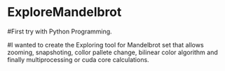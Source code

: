 # ExploreMandelbrot

#First try with Python Programming. 

#I wanted to create the Exploring tool for Mandelbrot set that allows zooming, snapshoting, collor pallete change, bilinear color algorithm and finally multiprocessing or cuda core calculations. 
